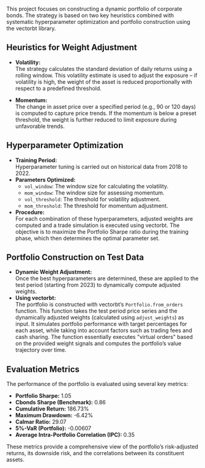 This project focuses on constructing a dynamic portfolio of corporate bonds. The strategy is based on two key heuristics combined with systematic hyperparameter optimization and portfolio construction using the vectorbt library.

## Heuristics for Weight Adjustment

- **Volatility:**  
  The strategy calculates the standard deviation of daily returns using a rolling window. This volatility estimate is used to adjust the exposure – if volatility is high, the weight of the asset is reduced proportionally with respect to a predefined threshold.

- **Momentum:**  
  The change in asset price over a specified period (e.g., 90 or 120 days) is computed to capture price trends. If the momentum is below a preset threshold, the weight is further reduced to limit exposure during unfavorable trends.

## Hyperparameter Optimization

- **Training Period:**  
  Hyperparameter tuning is carried out on historical data from 2018 to 2022.  
- **Parameters Optimized:**  
  - `vol_window`: The window size for calculating the volatility.  
  - `mom_window`: The window size for assessing momentum.  
  - `vol_threshold`: The threshold for volatility adjustment.  
  - `mom_threshold`: The threshold for momentum adjustment.  
- **Procedure:**  
  For each combination of these hyperparameters, adjusted weights are computed and a trade simulation is executed using vectorbt. The objective is to maximize the Portfolio Sharpe ratio during the training phase, which then determines the optimal parameter set.

## Portfolio Construction on Test Data

- **Dynamic Weight Adjustment:**  
  Once the best hyperparameters are determined, these are applied to the test period (starting from 2023) to dynamically compute adjusted weights.  
- **Using vectorbt:**  
  The portfolio is constructed with vectorbt’s `Portfolio.from_orders` function. This function takes the test period price series and the dynamically adjusted weights (calculated using `adjust_weights`) as input. It simulates portfolio performance with target percentages for each asset, while taking into account factors such as trading fees and cash sharing. The function essentially executes "virtual orders" based on the provided weight signals and computes the portfolio’s value trajectory over time.

## Evaluation Metrics

The performance of the portfolio is evaluated using several key metrics:

- **Portfolio Sharpe:** 1.05  
- **Cbonds Sharpe (Benchmark):** 0.86  
- **Cumulative Return:** 186.73%  
- **Maximum Drawdown:** -6.42%  
- **Calmar Ratio:** 29.07  
- **5%-VaR (Portfolio):** -0.00607  
- **Average Intra-Portfolio Correlation (IPC):** 0.35  

These metrics provide a comprehensive view of the portfolio’s risk-adjusted returns, its downside risk, and the correlations between its constituent assets.

